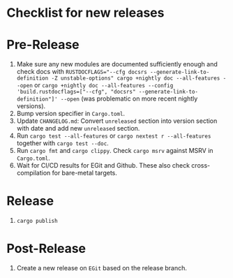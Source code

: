 Checklist for new releases
=======

# Pre-Release

1. Make sure any new modules are documented sufficiently enough and check docs with
   `RUSTDOCFLAGS="--cfg docsrs --generate-link-to-definition -Z unstable-options" cargo +nightly doc --all-features --open`
   or `cargo +nightly doc --all-features --config 'build.rustdocflags=["--cfg", "docsrs" --generate-link-to-definition"]' --open`
   (was problematic on more recent nightly versions).
2. Bump version specifier in `Cargo.toml`.
3. Update `CHANGELOG.md`: Convert `unreleased` section into version section with date and add new
   `unreleased` section.
4. Run `cargo test --all-features` or `cargo nextest r --all-features` together with
   `cargo test --doc`.
5. Run `cargo fmt` and `cargo clippy`. Check `cargo msrv` against MSRV in `Cargo.toml`.
6. Wait for CI/CD results for EGit and Github. These also check cross-compilation for bare-metal
   targets.

# Release

1. `cargo publish`

# Post-Release

1. Create a new release on `EGit` based on the release branch.
